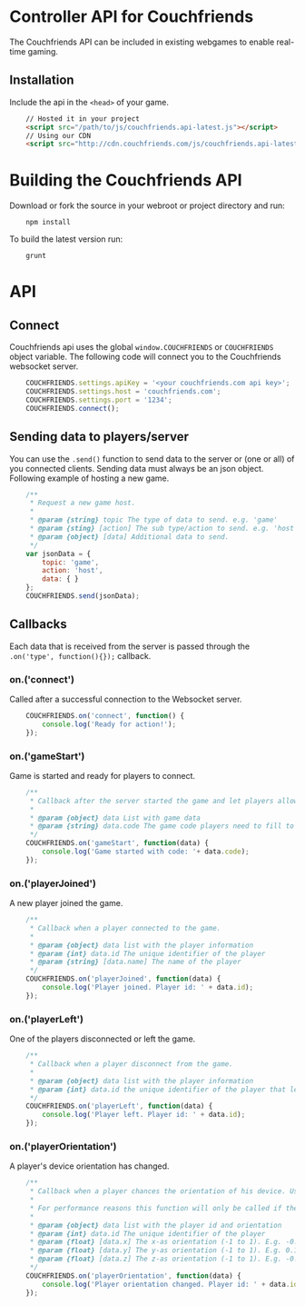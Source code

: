 # Controller API for Couchfriends
The Couchfriends API can be included in existing webgames to enable real-time gaming.

## Installation
Include the api in the `<head>` of your game.

```html
    // Hosted it in your project
    <script src="/path/to/js/couchfriends.api-latest.js"></script>
    // Using our CDN
    <script src="http://cdn.couchfriends.com/js/couchfriends.api-latest.js"></script>
```

# Building the Couchfriends API

Download or fork the source in your webroot or project directory and run:

```
    npm install
```

To build the latest version run:

```
    grunt
```

# API

## Connect 

Couchfriends api uses the global `window.COUCHFRIENDS` or `COUCHFRIENDS` object variable. The following code will
connect you to the Couchfriends websocket server.

```javascript
    COUCHFRIENDS.settings.apiKey = '<your couchfriends.com api key>';
    COUCHFRIENDS.settings.host = 'couchfriends.com';
    COUCHFRIENDS.settings.port = '1234';
    COUCHFRIENDS.connect();
```

## Sending data to players/server

You can use the `.send()` function to send data to the server or (one or all) of you connected clients.
Sending data must always be an json object. Following example of hosting a new game.

```javascript
    /**
     * Request a new game host.
     *
     * @param {string} topic The type of data to send. e.g. 'game'
     * @param {sting} [action] The sub type/action to send. e.g. 'host'
     * @param {object} [data] Additional data to send.
     */
    var jsonData = {
        topic: 'game',
        action: 'host',
        data: { }
    };
    COUCHFRIENDS.send(jsonData);
```

## Callbacks

Each data that is received from the server is passed through the `.on('type', function(){});` callback.
 
### on.('connect')

Called after a successful connection to the Websocket server.

```javascript
    COUCHFRIENDS.on('connect', function() {
        console.log('Ready for action!');
    });
```

### on.('gameStart')
Game is started and ready for players to connect.

```javascript
    /**
     * Callback after the server started the game and let players allow to join.
     *
     * @param {object} data List with game data
     * @param {string} data.code The game code players need to fill to join this game
     */
    COUCHFRIENDS.on('gameStart', function(data) {
        console.log('Game started with code: '+ data.code);
    });
```

### on.('playerJoined')
A new player joined the game.

```javascript
    /**
     * Callback when a player connected to the game.
     *
     * @param {object} data list with the player information
     * @param {int} data.id The unique identifier of the player
     * @param {string} [data.name] The name of the player
     */
    COUCHFRIENDS.on('playerJoined', function(data) {
        console.log('Player joined. Player id: ' + data.id);
    });
```

### on.('playerLeft')
One of the players disconnected or left the game.

```javascript
    /**
     * Callback when a player disconnect from the game.
     *
     * @param {object} data list with the player information
     * @param {int} data.id the unique identifier of the player that left
     */
    COUCHFRIENDS.on('playerLeft', function(data) {
        console.log('Player left. Player id: ' + data.id);
    });
```

### on.('playerOrientation')
A player's device orientation has changed.

```javascript
    /**
     * Callback when a player chances the orientation of his device. Useful for movement tracking.
     *
     * For performance reasons this function will only be called if the orientation has changed since the previous frame.
     *
     * @param {object} data list with the player id and orientation
     * @param {int} data.id The unique identifier of the player
     * @param {float} [data.x] The x-as orientation (-1 to 1). E.g. -0.871
     * @param {float} [data.y] The y-as orientation (-1 to 1). E.g. 0.12
     * @param {float} [data.z] The z-as orientation (-1 to 1). E.g. -0.301
     */
    COUCHFRIENDS.on('playerOrientation', function(data) {
        console.log('Player orientation changed. Player id: ' + data.id + ' Orientation: ' + data.x + ', ' + data.y + ', ' + data.z);
    });
```